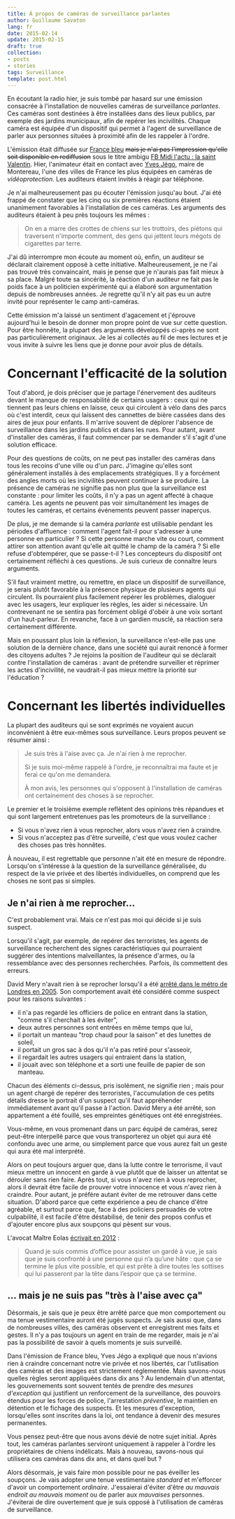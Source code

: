 ```yaml
---
title: À propos de caméras de surveillance parlantes
author: Guillaume Savaton
lang: fr
date: 2015-02-14
update: 2015-02-15
draft: true
collection:
- posts
- stories
tags: Surveillance
template: post.html
---
```


En écoutant la radio hier, je suis tombé par hasard sur une émission
consacrée à l'installation de nouvelles caméras de surveillance *parlantes*.
Ces caméras sont destinées à être installées dans des lieux publics,
par exemple des jardins municipaux, afin de repérer les incivilités.
Chaque caméra est équipée d'un dispositif qui permet à l'agent de surveillance
de parler aux personnes situées à proximité afin de les rappeler à l'ordre.

<!-- more -->

L'émission était diffusée sur [France bleu](http://www.francebleu.fr)
<del>mais je n'ai pas l'impression qu'elle soit disponible en rediffusion</del>
sous le titre ambigu [FB Midi l'actu : la saint Valentin](http://www.francebleu.fr/infos/france-bleu-midi-ensemble-le-journal/fb-midi-l-actu-la-saint-valentin).
Hier, l'animateur était en contact avec [Yves Jégo](https://fr.wikipedia.org/wiki/Yves_J%C3%A9go),
maire de Montereau, l'une des villes de France les plus équipées en caméras de *vidéoprotection*.
Les auditeurs étaient invités à réagir par téléphone.

Je n'ai malheureusement pas pu écouter l'émission jusqu'au bout.
J'ai été frappé de constater que les cinq ou six premières réactions étaient unanimement
favorables à l'installation de ces caméras.
Les arguments des auditeurs étaient à peu près toujours les mêmes&nbsp;:

> On en a marre des crottes de chiens sur les trottoirs,
> des piétons qui traversent n'importe comment,
> des gens qui jettent leurs mégots de cigarettes par terre.

J'ai dû interrompre mon écoute au moment où, enfin, un auditeur se déclarait clairement
opposé à cette initiative.
Malheureusement, je ne l'ai pas trouvé très convaincaint, mais je pense que je n'aurais pas
fait mieux à sa place.
Malgré toute sa sincérité, la réaction d'un auditeur ne fait pas le poids face à
un politicien expérimenté qui a élaboré son argumentation depuis de nombreuses années.
Je regrette qu'il n'y ait pas eu un autre invité pour représenter le camp anti-caméras.

Cette émission m'a laissé un sentiment d'agacement et j'éprouve aujourd'hui le besoin de
donner mon propre point de vue sur cette question.
Pour être honnête, la plupart des arguments développés ci-après ne sont pas particulièrement
originaux.
Je les ai collectés au fil de mes lectures et je vous invite à suivre les liens que je donne
pour avoir plus de détails.


Concernant l'efficacité de la solution
======================================

Tout d'abord, je dois préciser que je partage l'énervement des auditeurs devant le manque
de responsabilité de certains usagers&nbsp;: ceux qui ne tiennent pas leurs chiens en laisse,
ceux qui circulent à vélo dans des parcs où c'est interdit, ceux qui laissent des cannettes
de bière cassées dans des aires de jeux pour enfants.
Il m'arrive souvent de déplorer l'absence de surveillance dans les jardins publics et dans les rues.
Pour autant, avant d'installer des caméras, il faut commencer par se demander s'il s'agit
d'une solution efficace.

Pour des questions de coûts, on ne peut pas installer des caméras dans tous les recoins d'une
ville ou d'un parc.
J'imagine qu'elles sont généralement installés à des emplacements stratégiques.
Il y a forcément des angles morts où les incivilités peuvent continuer à se produire.
La présence de caméras ne signifie pas non plus que la surveillance est constante&nbsp;:
pour limiter les coûts, il n'y a pas un agent affecté à chaque caméra.
Les agents ne peuvent pas voir simultanément les images de toutes les caméras, et certains
événements peuvent passer inaperçus.

De plus, je me demande si la caméra *parlante* est utilisable pendant les périodes d'affluence&nbsp;:
comment l'agent fait-il pour s'adresser à une personne en particulier&nbsp;?
Si cette personne marche vite ou court, comment attirer son attention avant qu'elle ait quitté
le champ de la caméra&nbsp;?
Si elle refuse d'obtempérer, que se passe-t-il&nbsp;?
Les concepteurs du dispositif ont certainement réfléchi à ces questions.
Je suis curieux de connaître leurs arguments.

S'il faut vraiment mettre, ou remettre, en place un dispositif de surveillance,
je serais plutôt favorable à la présence physique de plusieurs agents qui circulent.
Ils pourraient plus facilement repérer les problèmes, dialoguer avec les usagers,
leur expliquer les règles, les aider si nécessaire.
Un contrevenant ne se sentira pas forcément obligé d'obéir à une voix sortant d'un haut-parleur.
En revanche, face à un gardien musclé, sa réaction sera certainement différente.

Mais en poussant plus loin la réflexion, la surveillance n'est-elle pas une solution
de la dernière chance, dans une société qui aurait renoncé à former des citoyens adultes&nbsp;?
Je rejoins la position de l'auditeur qui se déclarait contre l'installation de
caméras&nbsp;: avant de prétendre surveiller et réprimer les actes d'incivilité,
ne vaudrait-il pas mieux mettre la priorité sur l'éducation&nbsp;?

Concernant les libertés individuelles
=====================================

La plupart des auditeurs qui se sont exprimés ne voyaient aucun inconvénient à être eux-mêmes
sous surveillance. Leurs propos peuvent se résumer ainsi&nbsp;:

> Je suis très à l'aise avec ça. Je n'ai rien à me reprocher.
>
> Si je suis moi-même rappelé à l'ordre, je reconnaîtrai ma faute et je ferai ce qu'on me demandera.
>
> À mon avis, les personnes qui s'opposent à l'installation de caméras ont certainement des
> choses à se reprocher.

Le premier et le troisième exemple reflètent des opinions très répandues et qui sont
largement entretenues pas les promoteurs de la surveillance&nbsp;:
* Si vous n'avez rien à vous reprocher, alors vous n'avez rien à craindre.
* Si vous n'acceptez pas d'être surveillé, c'est que vous voulez cacher des choses pas très honnêtes.

À nouveau, il est regrettable que personne n'ait été en mesure de répondre.
Lorsqu'on s'intéresse à la question de la surveillance généralisée, du respect de la vie privée
et des libertés individuelles, on comprend que les choses ne sont pas si simples.

Je n'ai rien à me reprocher&hellip;
-----------------------------------

C'est probablement vrai.
Mais ce n'est pas moi qui décide si je suis suspect.

Lorsqu'il s'agit, par exemple, de repérer des terroristes, les agents de surveillance
recherchent des signes caractéristiques qui pourraient suggérer des intentions malveillantes,
la présence d'armes, ou la ressemblance avec des personnes recherchées.
Parfois, ils commettent des erreurs.

David Mery n'avait rien à se reprocher lorsqu'il a été
[arrêté dans le métro de Londres en 2005](http://gizmonaut.net/bits/suspect.html).
Son comportement avait été considéré comme suspect pour les raisons suivantes&nbsp;:
* il n'a pas regardé les officiers de police en entrant dans la station, "comme s'il cherchait à les éviter",
* deux autres personnes sont entrées en même temps que lui,
* il portait un manteau "trop chaud pour la saison" et des lunettes de soleil,
* il portait un gros sac à dos qu'il n'a pas retiré pour s'asseoir,
* il regardait les autres usagers qui entraient dans la station,
* il jouait avec son téléphone et a sorti une feuille de papier de son manteau.

Chacun des éléments ci-dessus, pris isolément, ne signifie rien&nbsp;;
mais pour un agent chargé de repérer des terroristes, l'accumulation de ces petits détails
dresse le portrait d'un suspect qu'il faut appréhender immédiatement avant qu'il passe
à l'action.
David Mery a été arrêté, son appartement a été fouillé, ses empreintes génétiques ont été enregistrées.

Vous-même, en vous promenant dans un parc équipé de caméras, serez peut-être
interpellé parce que vous transporterez un objet qui aura été confondu avec une arme,
ou simplement parce que vous aurez fait un geste qui aura été mal interprété.

Alors on peut toujours arguer que, dans la lutte contre le terrorisme,
il vaut mieux mettre un innocent en garde à vue plutôt que de laisser un attentat se dérouler
sans rien faire.
Après tout, si vous n'avez rien à vous reprocher, alors il devrait être facile de prouver
votre innocence et vous n'avez rien à craindre.
Pour autant, je préfère autant éviter de me retrouver dans cette situation.
D'abord parce que cette expérience a peu de chance d'être agréable, et surtout parce que,
face à des policiers persuadés de votre culpabilité, il est facile d'être déstabilisé, de tenir des
propos confus et d'ajouter encore plus aux soupçons qui pèsent sur vous.

L'avocat Maître Eolas [écrivait en 2012](http://www.maitre-eolas.fr/post/2012/10/01/Les-Experts-de-la-garde-%C3%A0-vue)&nbsp;:

> Quand je suis commis d’office pour assister un gardé à vue, je sais que je suis confronté à une
> personne qui n’a qu’une hâte : que ça se termine le plus vite possible, et qui est prête à dire
> toutes les sottises qui lui passeront par la tête dans l’espoir que ça se termine.

&hellip;&nbsp;mais je ne suis pas "très à l'aise avec ça"
---------------------------------------------------------

Désormais, je sais que je peux être arrêté parce que mon comportement ou ma tenue vestimentaire
auront été jugés suspects.
Je sais aussi que, dans de nombreuses villes, des caméras observent et enregistrent mes faits et gestes.
Il n'y a pas toujours un agent en train de me regarder, mais je n'ai pas la possibilité de savoir
à quels moments je suis surveillé.

Dans l'émission de France bleu, Yves Jégo a expliqué que nous n'avions rien à craindre concernant
notre vie privée et nos libertés, car l'utilisation des caméras et des images est strictement réglementée.
Mais savons-nous quelles règles seront appliquées dans dix ans&nbsp;?
Au lendemain d'un attentat, les gouvernements sont souvent tentés de prendre des
*mesures d'exception* qui justifient un renforcement de la surveillance,
des pouvoirs étendus pour les forces de police,
l'arrestation *préventive*, le maintien en détention et le fichage des suspects.
Et les mesures d'exception, lorsqu'elles sont inscrites dans la loi,
ont tendance à devenir des mesures permanentes.

Vous pensez peut-être que nous avons dévié de notre sujet initial.
Après tout, les caméras parlantes serviront uniquement à rappeler à l'ordre les propriétaires
de chiens indélicats.
Mais à nouveau, savons-nous qui utilisera ces caméras dans dix ans, et dans quel but&nbsp;?

Alors désormais, je vais faire mon possible pour ne pas éveiller les soupçons.
Je vais adopter une tenue vestimentaire *standard* et m'efforcer d'avoir un comportement *ordinaire*.
J'essaierai d'éviter d'être *au mauvais endroit au mauvais moment* ou de parler aux *mauvaises* personnes.
J'éviterai de dire ouvertement que je suis opposé à l'utilisation de caméras de surveillance.
